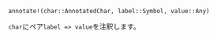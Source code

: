 ```
annotate!(char::AnnotatedChar, label::Symbol, value::Any)
```

`char`にペア`label => value`を注釈します。
